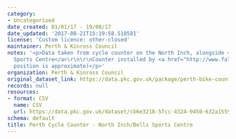 ```yaml
---
category:
- Uncategorised
date_created: 01/01/17 - 19/08/17
date_updated: '2017-08-21T15:19:58.518581'
license: 'Custom licence: other-closed'
maintainer: Perth & Kinross Council
notes: '<p>Data taken from cycle counter on the North Inch, alongside <a href="https://www.google.co.uk/maps/place/56%C2%B024''10.7%22N+3%C2%B026''02.1%22W/@56.4026754,-3.4344972,18.25z/data=!4m5!3m4!1s0x0:0x0!8m2!3d56.402973!4d-3.433914">Bells
  Sports Centre</a>\r\n\r\nCounter installed by <a href="http://www.falco.co.uk/products/live-cycle-counter-data/">Falco</a>.\r\n\r\n(Note:
  position is approximate)</p>'
organization: Perth & Kinross Council
original_dataset_link: https://data.pkc.gov.uk/package/perth-bike-counts
records: null
resources:
- format: CSV
  name: CSV
  url: https://data.pkc.gov.uk/dataset/cb6e3218-5fcc-4324-9450-632a15593396/resource/b5a25b82-4372-413f-9143-486e9fefceae/download/bike-counter-north-inch.csv
schema: default
title: Perth Cycle Counter - North Inch/Bells Sports Centre
---
```


